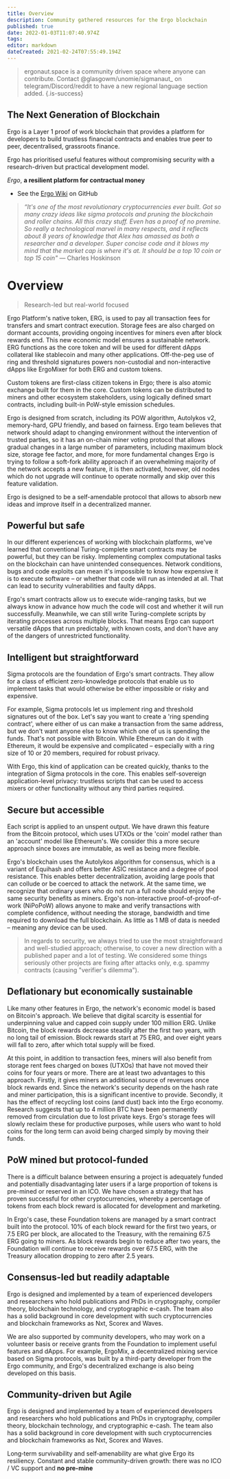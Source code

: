 ```yaml
---
title: Overview
description: Community gathered resources for the Ergo blockchain
published: true
date: 2022-01-03T11:07:40.974Z
tags: 
editor: markdown
dateCreated: 2021-02-24T07:55:49.194Z
---
```


> ergonaut.space is a community driven space where anyone can contribute. Contact @glasgowm/unomie/sigmanaut\_ on telegram/Discord/reddit to have a new regional language section added.
{.is-success}


## The Next Generation of Blockchain

Ergo is a Layer 1 proof of work blockchain that provides a platform for developers to build trustless financial contracts and enables true peer to peer, decentralised, grassroots finance.

Ergo has prioritised useful features without compromising security with a research-driven but practical development model. 

*Ergo*, **a resilient platform for contractual money**



-   See the [Ergo Wiki](https://github.com/ergoplatform/ergo/wiki) on GitHub

> *“It's one of the most revolutionary cryptocurrencies ever built. Got so many crazy ideas like sigma protocols and pruning the blockchain and roller chains. All this crazy stuff. Even has a proof of no premine. So really a technological marvel in many respects, and it reflects about 8 years of knowledge that Alex has amassed as both a researcher and a developer. Super concise code and it blows my mind that the market cap is where it's at. It should be a top 10 coin or top 15 coin"* — Charles Hoskinson


# Overview

> Research-led but real-world focused

Ergo Platform's native token, ERG, is used to pay all transaction fees for transfers and smart contract execution. Storage fees are also charged on dormant accounts, providing ongoing incentives for miners even after block rewards end. This new economic model ensures a sustainable network. ERG functions as the core token and will be used for different dApps collateral like stablecoin and many other applications. Off-the-peg use of ring and threshold signatures powers non-custodial and non-interactive dApps like ErgoMixer for both ERG and custom tokens.

Custom tokens are first-class citizen tokens in Ergo; there is also atomic exchange built for them in the core. Custom tokens can be distributed to miners and other ecosystem stakeholders, using logically defined smart contracts, including built-in PoW-style emission schedules.

Ergo is designed from scratch, including its POW algorithm, Autolykos v2, memory-hard, GPU friendly, and based on fairness. Ergo team believes that network should adapt to changing environment without the intervention of trusted parties, so it has an on-chain miner voting protocol that allows gradual changes in a large number of parameters, including maximum block size, storage fee factor, and more, for more fundamental changes Ergo is trying to follow a soft-fork ability approach if an overwhelming majority of the network accepts a new feature, it is then activated, however, old nodes which do not upgrade will continue to operate normally and skip over this feature validation.

Ergo is designed to be a self-amendable protocol that allows to absorb new ideas and improve itself in a decentralized manner.


## Powerful but safe

In our different experiences of working with blockchain platforms, we've learned that conventional Turing-complete smart contracts may be powerful, but they can be risky. Implementing complex computational tasks on the blockchain can have unintended consequences. Network conditions, bugs and code exploits can mean it's impossible to know how expensive it is to execute software – or whether that code will run as intended at all. That can lead to security vulnerabilities and faulty dApps.

Ergo's smart contracts allow us to execute wide-ranging tasks, but we always know in advance how much the code will cost and whether it will run successfully. Meanwhile, we can still write Turing-complete scripts by iterating processes across multiple blocks. That means Ergo can support versatile dApps that run predictably, with known costs, and don't have any of the dangers of unrestricted functionality.

## Intelligent but straightforward

Sigma protocols are the foundation of Ergo's smart contracts. They allow for a class of efficient zero-knowledge protocols that enable us to implement tasks that would otherwise be either impossible or risky and expensive.

For example, Sigma protocols let us implement ring and threshold signatures out of the box. Let's say you want to create a 'ring spending contract', where either of us can make a transaction from the same address, but we don't want anyone else to know which one of us is spending the funds. That's not possible with Bitcoin. While Ethereum can do it with Ethereum, it would be expensive and complicated – especially with a ring size of 10 or 20 members, required for robust privacy.

With Ergo, this kind of application can be created quickly, thanks to the integration of Sigma protocols in the core. This enables self-sovereign application-level privacy: trustless scripts that can be used to access mixers or other functionality without any third parties required.

## Secure but accessible

Each script is applied to an unspent output. We have drawn this feature from the Bitcoin protocol, which uses UTXOs or the 'coin' model rather than an 'account' model like Ethereum's. We consider this a more secure approach since boxes are immutable, as well as being more flexible.

Ergo's blockchain uses the Autolykos algorithm for consensus, which is a variant of Equihash and offers better ASIC resistance and a degree of pool resistance. This enables better decentralization, avoiding large pools that can collude or be coerced to attack the network. At the same time, we recognize that ordinary users who do not run a full node should enjoy the same security benefits as miners. Ergo's non-interactive proof-of-proof-of-work (NiPoPoW) allows anyone to make and verify transactions with complete confidence, without needing the storage, bandwidth and time required to download the full blockchain. As little as 1 MB of data is needed – meaning any device can be used.

> In regards to security, we always tried to use the most straightforward and well-studied approach; otherwise, to cover a new direction with a published paper and a lot of testing. We considered some things seriously other projects are fixing after attacks only, e.g. spammy contracts (causing "verifier's dilemma").

## Deflationary but economically sustainable

Like many other features in Ergo, the network's economic model is based on Bitcoin's approach. We believe that digital scarcity is essential for underpinning value and capped coin supply under 100 million ERG. Unlike Bitcoin, the block rewards decrease steadily after the first two years, with no long tail of emission. Block rewards start at 75 ERG, and over eight years will fall to zero, after which total supply will be fixed.

At this point, in addition to transaction fees, miners will also benefit from storage rent fees charged on boxes (UTXOs) that have not moved their coins for four years or more. There are at least two advantages to this approach. Firstly, it gives miners an additional source of revenues once block rewards end. Since the network's security depends on the hash rate and miner participation, this is a significant incentive to provide. Secondly, it has the effect of recycling lost coins (and dust) back into the Ergo economy. Research suggests that up to 4 million BTC have been permanently removed from circulation due to lost private keys. Ergo's storage fees will slowly reclaim these for productive purposes, while users who want to hold coins for the long term can avoid being charged simply by moving their funds.

## PoW mined but protocol-funded

There is a difficult balance between ensuring a project is adequately funded and potentially disadvantaging later users if a large proportion of tokens is pre-mined or reserved in an ICO. We have chosen a strategy that has proven successful for other cryptocurrencies, whereby a percentage of tokens from each block reward is allocated for development and marketing.

In Ergo's case, these Foundation tokens are managed by a smart contract built into the protocol. 10% of each block reward for the first two years, or 7.5 ERG per block, are allocated to the Treasury, with the remaining 67.5 ERG going to miners. As block rewards begin to reduce after two years, the Foundation will continue to receive rewards over 67.5 ERG, with the Treasury allocation dropping to zero after 2.5 years.

## Consensus-led but readily adaptable

Ergo is designed and implemented by a team of experienced developers and researchers who hold publications and PhDs in cryptography, compiler theory, blockchain technology, and cryptographic e-cash. The team also has a solid background in core development with such cryptocurrencies and blockchain frameworks as Nxt, Scorex and Waves.

We are also supported by community developers, who may work on a volunteer basis or receive grants from the Foundation to implement useful features and dApps. For example, ErgoMix, a decentralized mixing service based on Sigma protocols, was built by a third-party developer from the Ergo community, and Ergo's decentralized exchange is also being developed on this basis.

## Community-driven but Agile

Ergo is designed and implemented by a team of experienced developers and researchers who hold publications and PhDs in cryptography, compiler theory, blockchain technology, and cryptographic e-cash. The team also has a solid background in core development with such cryptocurrencies and blockchain frameworks as Nxt, Scorex and Waves.

Long‐term survivability and self‐amenability are what give Ergo its resiliency. Constant and stable community-driven growth: there was no ICO / VC support and **no pre-mine**
